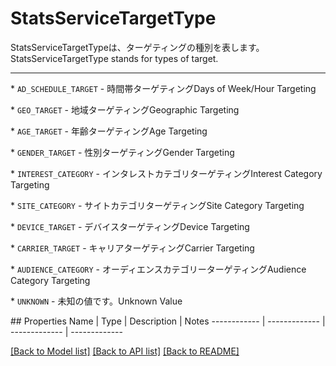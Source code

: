 # StatsServiceTargetType

<div lang=\"ja\">StatsServiceTargetTypeは、ターゲティングの種別を表します。</div> <div lang=\"en\">StatsServiceTargetType stands for types of target.</div> <hr> <p>* <code>AD_SCHEDULE_TARGET</code> - <span lang=\"ja\">時間帯ターゲティング</span><span lang=\"en\">Days of Week/Hour Targeting</span></p> <p>* <code>GEO_TARGET</code> - <span lang=\"ja\">地域ターゲティング</span><span lang=\"en\">Geographic Targeting</span></p> <p>* <code>AGE_TARGET</code> - <span lang=\"ja\">年齢ターゲティング</span><span lang=\"en\">Age Targeting</span></p> <p>* <code>GENDER_TARGET</code> - <span lang=\"ja\">性別ターゲティング</span><span lang=\"en\">Gender Targeting</span></p> <p>* <code>INTEREST_CATEGORY</code> - <span lang=\"ja\">インタレストカテゴリターゲティング</span><span lang=\"en\">Interest Category Targeting</span></p> <p>* <code>SITE_CATEGORY</code> - <span lang=\"ja\">サイトカテゴリターゲティング</span><span lang=\"en\">Site Category Targeting</span></p> <p>* <code>DEVICE_TARGET</code> - <span lang=\"ja\">デバイスターゲティング</span><span lang=\"en\">Device Targeting</span></p> <p>* <code>CARRIER_TARGET</code> - <span lang=\"ja\">キャリアターゲティング</span><span lang=\"en\">Carrier Targeting</span></p> <p>* <code>AUDIENCE_CATEGORY</code> - <span lang=\"ja\">オーディエンスカテゴリーターゲティング</span><span lang=\"en\">Audience Category Targeting</span></p> <p>* <code>UNKNOWN</code> - <span lang=\"ja\">未知の値です。</span><span lang=\"en\">Unknown Value</span></p> 
## Properties
Name | Type | Description | Notes
------------ | ------------- | ------------- | -------------

[[Back to Model list]](../README.md#documentation-for-models) [[Back to API list]](../README.md#documentation-for-api-endpoints) [[Back to README]](../README.md)


